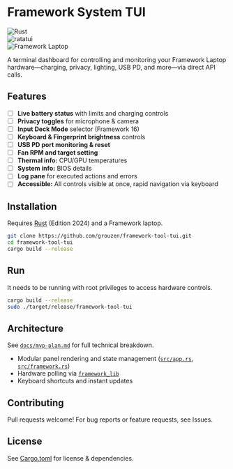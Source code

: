 # Framework System TUI

![Rust](https://img.shields.io/badge/lang-rust-orange)  
![ratatui](https://img.shields.io/badge/ui-ratatui-blue)  
![Framework Laptop](https://img.shields.io/badge/hardware-Framework--Laptop-success)  

A terminal dashboard for controlling and monitoring your Framework Laptop hardware—charging, privacy, lighting, USB PD, and more—via direct API calls.

## Features

- [ ] **Live battery status** with limits and charging controls
- [ ] **Privacy toggles** for microphone & camera
- [ ] **Input Deck Mode** selector (Framework 16)
- [ ] **Keyboard & Fingerprint brightness** controls
- [ ] **USB PD port monitoring & reset**
- [ ] **Fan RPM and target setting**
- [ ] **Thermal info:** CPU/GPU temperatures
- [ ] **System info:** BIOS details
- [ ] **Log pane** for executed actions and errors
- [ ] **Accessible:** All controls visible at once, rapid navigation via keyboard

## Installation

Requires [Rust](https://rustup.rs/) (Edition 2024) and a Framework laptop.

```sh
git clone https://github.com/grouzen/framework-tool-tui.git
cd framework-tool-tui
cargo build --release
```

## Run

It needs to be running with root privileges to access hardware controls.

```sh
cargo build --release
sudo ./target/release/framework-tool-tui
```

## Architecture

See [`docs/mvp-plan.md`](docs/mvp-plan.md:1) for full technical breakdown.  
- Modular panel rendering and state management ([`src/app.rs`](src/app.rs:1), [`src/framework.rs`](src/framework.rs:1))
- Hardware polling via [`framework_lib`](https://github.com/FrameworkComputer/framework-system)
- Keyboard shortcuts and instant updates

## Contributing

Pull requests welcome! For bug reports or feature requests, see Issues.

## License

See [Cargo.toml](Cargo.toml:1) for license & dependencies.
